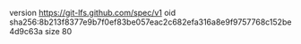 version https://git-lfs.github.com/spec/v1
oid sha256:8b213f8377e9b7f0ef83be057eac2c682efa316a8e9f9757768c152be4d9c63a
size 80
